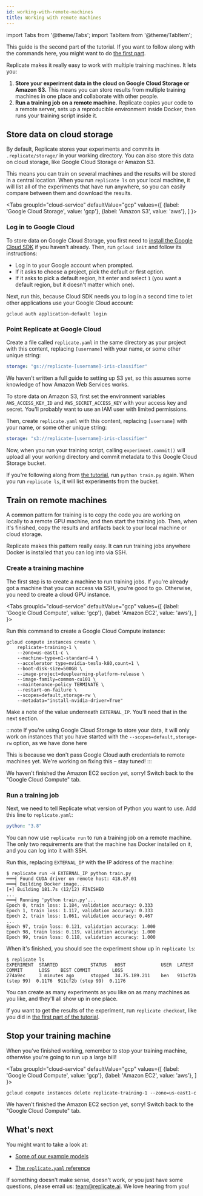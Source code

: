 ```yaml
---
id: working-with-remote-machines
title: Working with remote machines
---
```


import Tabs from '@theme/Tabs';
import TabItem from '@theme/TabItem';

This guide is the second part of the tutorial. If you want to follow along with the commands here, you might want to do [the first part](tutorial.md).

Replicate makes it really easy to work with multiple training machines. It lets you:

1. **Store your experiment data in the cloud on Google Cloud Storage or Amazon S3.** This means you can store results from multiple training machines in one place and collaborate with other people.
2. **Run a training job on a remote machine.** Replicate copies your code to a remote server, sets up a reproducible environment inside Docker, then runs your training script inside it.

## Store data on cloud storage

By default, Replicate stores your experiments and commits in `.replicate/storage/` in your working directory. You can also store this data on cloud storage, like Google Cloud Storage or Amazon S3.

This means you can train on several machines and the results will be stored in a central location. When you run `replicate ls` on your local machine, it will list all of the experiments that have run anywhere, so you can easily compare between them and download the results.

<Tabs
groupId="cloud-service"
defaultValue="gcp"
values={[
{label: 'Google Cloud Storage', value: 'gcp'},
{label: 'Amazon S3', value: 'aws'},
]
}>
<TabItem value="gcp">

### Log in to Google Cloud

To store data on Google Cloud Storage, you first need to [install the Google Cloud SDK](https://cloud.google.com/sdk/docs) if you haven't already. Then, run `gcloud init` and follow its instructions:

- Log in to your Google account when prompted.
- If it asks to choose a project, pick the default or first option.
- If it asks to pick a default region, hit enter and select `1` (you want a default region, but it doesn't matter which one).

Next, run this, because Cloud SDK needs you to log in a second time to let other applications use your Google Cloud account:

```shell-session
gcloud auth application-default login
```

### Point Replicate at Google Cloud

Create a file called `replicate.yaml` in the same directory as your project with this content, replacing `[username]` with your name, or some other unique string:

```yaml
storage: "gs://replicate-[username]-iris-classifier"
```

</TabItem>
<TabItem value="aws">

We haven't written a full guide to setting up S3 yet, so this assumes some knowledge of how Amazon Web Services works.

To store data on Amazon S3, first set the environment variables `AWS_ACCESS_KEY_ID` and `AWS_SECRET_ACCESS_KEY` with your access key and secret. You'll probably want to use an IAM user with limited permissions.

Then, create `replicate.yaml` with this content, replacing `[username]` with your name, or some other unique string:

```yaml
storage: "s3://replicate-[username]-iris-classifier"
```

</TabItem>
</Tabs>

Now, when you run your training script, calling `experiment.commit()` will upload all your working directory and commit metadata to this Google Cloud Storage bucket.

If you're following along from [the tutorial](tutorial.md), run `python train.py` again. When you run `replicate ls`, it will list experiments from the bucket.

## Train on remote machines

A common pattern for training is to copy the code you are working on locally to a remote GPU machine, and then start the training job. Then, when it's finished, copy the results and artifacts back to your local machine or cloud storage.

Replicate makes this pattern really easy. It can run training jobs anywhere Docker is installed that you can log into via SSH.

### Create a training machine

The first step is to create a machine to run training jobs. If you're already got a machine that you can access via SSH, you're good to go. Otherwise, you need to create a cloud GPU instance.

<Tabs
groupId="cloud-service"
defaultValue="gcp"
values={[
{label: 'Google Cloud Compute', value: 'gcp'},
{label: 'Amazon EC2', value: 'aws'},
]
}>
<TabItem value="gcp">

Run this command to create a Google Cloud Compute instance:

```shell-session
gcloud compute instances create \
    replicate-training-1 \
    --zone=us-east1-c \
    --machine-type=n1-standard-4 \
    --accelerator type=nvidia-tesla-k80,count=1 \
    --boot-disk-size=500GB \
    --image-project=deeplearning-platform-release \
    --image-family=common-cu101 \
    --maintenance-policy TERMINATE \
    --restart-on-failure \
    --scopes=default,storage-rw \
    --metadata="install-nvidia-driver=True"
```

Make a note of the value underneath `EXTERNAL_IP`. You'll need that in the next section.

:::note
If you're using Google Cloud Storage to store your data, it will only work on instances that you have started with the `--scopes=default,storage-rw` option, as we have done here

This is because we don't pass Google Cloud auth credentials to remote machines yet. We're working on fixing this – stay tuned!
:::

</TabItem>
<TabItem value="aws">

We haven't finished the Amazon EC2 section yet, sorry! Switch back to the "Google Cloud Compute" tab.

</TabItem>
</Tabs>

### Run a training job

Next, we need to tell Replicate what version of Python you want to use. Add this line to `replicate.yaml`:

```yaml
python: "3.8"
```

You can now use `replicate run` to run a training job on a remote machine. The only two requirements are that the machine has Docker installed on it, and you can log into it with SSH.

Run this, replacing `EXTERNAL_IP` with the IP address of the machine:

```shell-session
$ replicate run -H EXTERNAL_IP python train.py
═══╡ Found CUDA driver on remote host: 418.87.01
═══╡ Building Docker image...
[+] Building 181.7s (12/12) FINISHED
...
═══╡ Running 'python train.py'...
Epoch 0, train loss: 1.184, validation accuracy: 0.333
Epoch 1, train loss: 1.117, validation accuracy: 0.333
Epoch 2, train loss: 1.061, validation accuracy: 0.467
...
Epoch 97, train loss: 0.121, validation accuracy: 1.000
Epoch 98, train loss: 0.119, validation accuracy: 1.000
Epoch 99, train loss: 0.118, validation accuracy: 1.000
```

When it's finished, you should see the experiment show up in `replicate ls`:

```shell-session
$ replicate ls
EXPERIMENT  STARTED            STATUS   HOST             USER  LATEST COMMIT      LOSS    BEST COMMIT        LOSS
274a9ec     3 minutes ago      stopped  34.75.189.211    ben   911cf2b (step 99)  0.1176  911cf2b (step 99)  0.1176
```

You can create as many experiments as you like on as many machines as you like, and they'll all show up in one place.

If you want to get the results of the experiment, run `replicate checkout`, like you did in [the first part of the tutorial](tutorial.md#check-out-a-commit).

## Stop your training machine

When you've finished working, remember to stop your training machine, otherwise you're going to run up a large bill!

<Tabs
groupId="cloud-service"
defaultValue="gcp"
values={[
{label: 'Google Cloud Compute', value: 'gcp'},
{label: 'Amazon EC2', value: 'aws'},
]
}>
<TabItem value="gcp">

```shell-session
gcloud compute instances delete replicate-training-1 --zone=us-east1-c
```

</TabItem>
<TabItem value="aws">
We haven't finished the Amazon EC2 section yet, sorry! Switch back to the "Google Cloud Compute" tab.
</TabItem>
</Tabs>

## What's next

You might want to take a look at:

- [Some of our example models](example-models)
<!-- - [How Replicate works under the hood](how-it-works.md) -->
- [The `replicate.yaml` reference](replicate-yaml.md)

If something doesn't make sense, doesn't work, or you just have some questions, please email us: [team@replicate.ai](mailto:team@replicate.ai). We love hearing from you!
